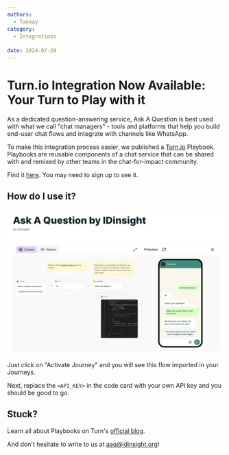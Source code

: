 ```yaml
---
authors:
  - Tanmay
category:
  - Integrations

date: 2024-07-29
---
```

# Turn.io Integration Now Available: Your Turn to Play with it

As a dedicated question-answering service, Ask A Question is best used with what we call "chat managers" - tools and platforms that help you build end-user chat flows and integrate with channels like WhatsApp. 

To make this integration process easier, we published a [Turn.io](https://turn.io) Playbook. Playbooks are reusable components of a chat service that can be shared with and remixed by other teams in the chat-for-impact community. 

<!-- more -->

Find it [here](https://whatsapp.turn.io/app/playbooks/db700074-7db3-4cfb-b73c-87e628ddc1d2). You may need to sign up to see it.

## How do I use it?

![AAQ Turn](../images/aaq-turn.png)

Just click on "Activate Journey" and you will see this flow imported in your Journeys.

Next, replace the `<API_KEY>` in the code card with your own API key and you should be good to go.

## Stuck?
Learn all about Playbooks on Turn's [official blog](https://learn.turn.io/l/en/article/yojnmrvosq-community-playbooks-alpha).

And don't hesitate to write to us at [aaq@idinsight.org](mailto:aaq@idinsight.org)!
